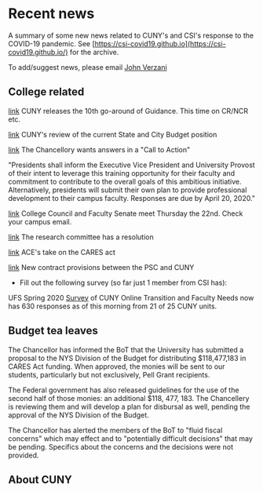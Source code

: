 # Recent news

A summary of some new news related to CUNY's and CSI's response to the COVID-19 pandemic. See [https://csi-covid19.github.io](https://csi-covid19.github.io/) for the archive.

To add/suggest news, please email [John Verzani](mailto:jverzani@gmail.com)



## College related

[link](/CUNY/4-22-guidance-10.pdf) CUNY releases the 10th go-around of Guidance. This time on CR/NCR etc.

[link](/CUNY/4-21-CUNY-reads-budget.pdf) CUNY's review of the current State and City Budget position

[link](/CCFS/4-21-right-now) The Chancellory wants answers in a "Call to Action"

"Presidents shall inform the Executive Vice President and University Provost of their intent to leverage this training opportunity for their faculty and commitment to contribute to the overall goals of this ambitious initiative.  Alternatively, presidents will submit their own plan to provide professional development to their campus faculty. Responses are due by April 20, 2020."

[link](/CCFS/4-21-fs) College Council and Faculty Senate meet Thursday the 22nd. Check your campus email.


[link](/CCFS/4-22-research-comm.pdf) The research committee has a resolution

[link](/College/4-21-ACE-cares.pdf) ACE's take on the CARES act

[link](/PSC/4-21-contract)  New contract provisions between the PSC and CUNY

* Fill out the following survey (so far just 1 member from CSI has):

UFS Spring 2020 [Survey](https://forms.office.com/Pages/ResponsePage.aspx?id=s_BgbwZfCU6XFZiduozH2FJL6n7nv-tNk_huVq0VgoZUQkNHWVM5OUZQMjNISU8zTzhVNzJETlQwVy4u) of CUNY Online Transition and Faculty Needs now has 630 responses as of this morning from 21 of 25 CUNY units. 

## Budget tea  leaves

The Chancellor has informed the BoT that the University has submitted
a proposal to the NYS Division of the Budget for distributing
\$118,477,183 in CARES Act funding. When approved, the monies will be
sent to our students, particularly but not exclusively, Pell Grant
recipients.
 
The Federal government has also released guidelines for the use of the
   second half of those monies: an additional \$118, 477, 183. The
   Chancellery is reviewing them and will develop a plan for disbursal
   as well, pending the approval of the NYS Division of the Budget.

The Chancellor has alerted the members of the BoT to "fluid fiscal
   concerns" which may effect and to "potentially difficult decisions"
   that may be pending. Specifics about the concerns and the decisions
   were not provided.

## About CUNY


